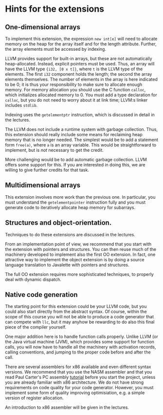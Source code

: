 Hints for the extensions
========================

One-dimensional arrays
----------------------

To implement this extension, the expression `new int[e]` will need to allocate
memory on the heap for the array itself and for the length attribute. Further,
the array elements must be accessed by indexing.

LLVM provides support for built-in arrays, but these are not automatically
heap-allocated. Instead, explicit pointers must be used. Thus, an array will
have the LLVM type `{i32, [0 x t]}`, where `t` is the LLVM type of the
elements. The first `i32` component holds the length; the second the array
elements themselves. The number of elements in the array is here indicated to
be 0; it is thus your responsibility to make sure to allocate enough memory. For
memory allocation you should use the C function `calloc`, which initializes
allocated memory to 0. You must add a type declaration for `calloc`, but you do
not need to worry about it at link time; LLVM:s linker includes `stdlib`.

Indexing uses the `getelementptr` instruction, which is discussed in detail in
the lectures.

The LLVM does not include a runtime system with garbage collection. Thus, this
extension should really include some means for reclaiming heap memory that is no
longer needed. The simplest would be to add a statement form `free(a)`, where
`a` is an array variable. This would be straightforward to implement, but is
*not* necessary to get the credit.

More challenging would be to add automatic garbage collection. LLVM offers some
support for this. If you are interested in doing this, we are willing to give
further credits for that task.

Multidimensional arrays
-----------------------

This extension involves more work than the previous one. In particular, you must
understand the `getelementpointer` instruction fully and you must generate code
to iteratively allocate heap memory for subarrays.

Structures and object-orientation.
----------------------------------

Techniques to do these extensions are discussed in the lectures.

From an implementation point of view, we recommend that you start with the
extension with pointers and structures. You can then reuse much of the machinery
developed to implement also the first OO extension. In fact, one attractive way
to implement the object extension is by doing a source language translation to
Javalette with pointers and structures.

The full OO extension requires more sophisticated techniques, to properly deal
with dynamic dispatch.

Native code generation
----------------------

The starting point for this extension could be your LLVM code, but you could
also start directly from the abstract syntax. Of course, within the scope of
this course you will not be able to produce a code generator that can compete
with `llc`, but it may anyhow be rewarding to do also this final piece of the
compiler yourself.

One major addition here is to handle function calls properly. Unlike LLVM (or
the Java virtual machine (JVM), which provides some support for function calls,
you will now have to handle all the machinery with activation records, calling
conventions, and jumping to the proper code before and after the call.

There are several assemblers for x86 available and even different syntax
versions. We recommend that you use the NASM assembler and that you read Paul
Carter's PC assembly [tutorial](/resources#documentation) before you start the
project, unless you are already familiar with x86 architecture. We do not have
strong requirements on code quality for your code generator. However, you must
implement some form of quality improving optimisiation, e.g. a simple version
of register allocation.

An introduction to x86 assembler will be given in the lectures.
